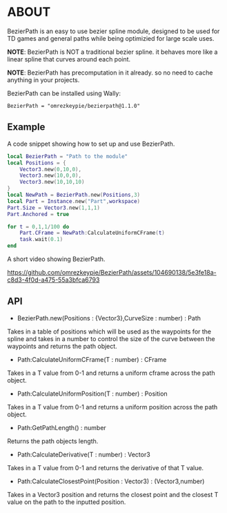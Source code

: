 # ABOUT
BezierPath is an easy to use bezier spline module, designed to be used for TD games and general paths while being optimizied for large scale uses.

__NOTE__: BezierPath is NOT a traditional bezier spline. it behaves more like a linear spline that curves around each point.

__NOTE__: BezierPath has precomputation in it already. so no need to cache anything in your projects.

BezierPath can be installed using Wally:
```
BezierPath = "omrezkeypie/bezierpath@1.1.0"
```

## Example

A code snippet showing how to set up and use BezierPath.
```lua
local BezierPath = "Path to the module"
local Positions = {
    Vector3.new(0,10,0),
    Vector3.new(10,0,0),
    Vector3.new(10,10,10)
}
local NewPath = BezierPath.new(Positions,3)
local Part = Instance.new("Part",workspace)
Part.Size = Vector3.new(1,1,1)
Part.Anchored = true

for t = 0,1,1/100 do
    Part.CFrame = NewPath:CalculateUniformCFrame(t)
    task.wait(0.1)
end
```
A short video showing BezierPath.



https://github.com/omrezkeypie/BezierPath/assets/104690138/5e3fe18a-c8d3-4f0d-a475-55a3bfca6793


## API

* BezierPath.new(Positions : {Vector3},CurveSize : number) : Path

Takes in a table of positions which will be used as the waypoints for the spline and takes in a number to control the size of the curve between the waypoints and returns the path object.

* Path:CalculateUniformCFrame(T : number) : CFrame
  
Takes in a T value from 0-1 and returns a uniform cframe across the path object.

* Path:CalculateUniformPosition(T : number) : Position
  
Takes in a T value from 0-1 and returns a uniform position across the path object.

* Path:GetPathLength() : number

Returns the path objects length.

* Path:CalculateDerivative(T : number) : Vector3
  
Takes in a T value from 0-1 and returns the derivative of that T value.

* Path:CalculateClosestPoint(Position : Vector3) : (Vector3,number)

Takes in a Vector3 position and returns the closest point and the closest T value on the path to the inputted position.
